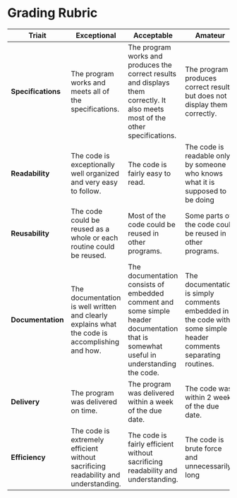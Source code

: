 # Grading Rubric



| Triait             | Exceptional                                                                                    | Acceptable                                                                                                                             | Amateur                                                                                                         | Unsatisfactory                                                                                              |
| ------------------ | ---------------------------------------------------------------------------------------------- | -------------------------------------------------------------------------------------------------------------------------------------- | --------------------------------------------------------------------------------------------------------------- | ----------------------------------------------------------------------------------------------------------- |
| **Specifications** | The program works and meets all of the specifications.                                         | The program works and produces the correct results and displays them correctly. It also meets most of the other specifications.        | The program produces correct results but does not display them correctly.                                       | The program is producing incorrect results.                                                                 |
| **Readability**    | The code is exceptionally well organized and very easy to follow.                              | The code is fairly easy to read.                                                                                                       | The code is readable only by someone who knows what it is supposed to be doing                                  | The code is poorly organized and very difficult to read.                                                    |
| **Reusability**    | The code could be reused as a whole or each routine could be reused.                           | Most of the code could be reused in other programs.                                                                                    | Some parts of the code could be reused in other programs.                                                       | The code is not organized for reusability.                                                                  |
| **Documentation**  | The documentation is well written and clearly explains what the code is accomplishing and how. | The documentation consists of embedded comment and some simple header documentation that is somewhat useful in understanding the code. | The documentation is simply comments embedded in the code with some simple header comments separating routines. | The documentation is simply comments embedded in the code and does not help the reader understand the code. |
| **Delivery**       | The program was delivered on time.                                                             | The program was delivered within a week of the due date.                                                                               | The code was within 2 weeks of the due date.                                                                    | The code was more than 2 weeks overdue.                                                                     |
| **Efficiency**     | The code is extremely efficient without sacrificing readability and understanding.             | The code is fairly efficient without sacrificing readability and understanding.                                                        | The code is brute force and unnecessarily long                                                                  | The code is huge and appears to be patched together                                                         |
